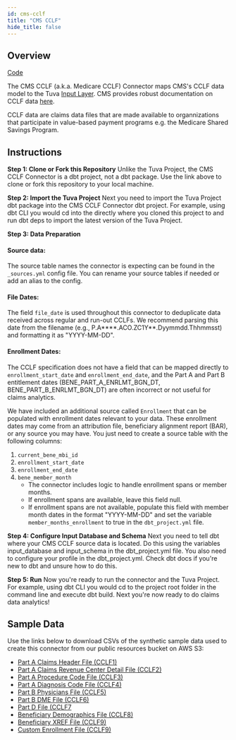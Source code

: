 ```yaml
---
id: cms-cclf
title: "CMS CCLF"
hide_title: false
---
```


## Overview

[Code](https://github.com/tuva-health/medicare_cclf_connector)

The CMS CCLF (a.k.a. Medicare CCLF) Connector maps CMS's CCLF data model to the 
Tuva [Input Layer](input-layer).  CMS provides robust documentation on CCLF data 
[here](https://www.cms.gov/files/document/cclf-information-packet.pdf).

CCLF data are claims data files that are made available to organnizations that 
participate in value-based payment programs e.g. the Medicare Shared Savings 
Program.

## Instructions

**Step 1: Clone or Fork this Repository**
Unlike the Tuva Project, the CMS CCLF Connector is a dbt project, not a dbt 
package. Use the link above to clone or fork this repository to your local 
machine.

**Step 2: Import the Tuva Project**
Next you need to import the Tuva Project dbt package into the CMS CCLF Connector 
dbt project. For example, using dbt CLI you would cd into the directly where you 
cloned this project to and run dbt deps to import the latest version of the Tuva 
Project.

**Step 3: Data Preparation**
#### Source data:
The source table names the connector is expecting can be found in the
`_sources.yml` config file. You can rename your source tables if needed or add an
alias to the config.

#### File Dates:
The field `file_date` is used throughout this connector to deduplicate data
received across regular and run-out CCLFs. We recommend parsing this date from
the filename (e.g., P.A****.ACO.ZC1Y**.Dyymmdd.Thhmmsst) and formatting it as
"YYYY-MM-DD".

#### Enrollment Dates:
The CCLF specification does not have a field that can be mapped directly
to `enrollment_start_date` and `enrollment_end_date`, and the Part A and Part B
entitlement dates (BENE_PART_A_ENRLMT_BGN_DT, BENE_PART_B_ENRLMT_BGN_DT) are
often incorrect or not useful for claims analytics.

We have included an additional source called `Enrollment` that can be
populated with enrollment dates relevant to your data. These enrollment
dates may come from an attribution file, beneficiary alignment report (BAR), or
any source you may have. You just need to create a source table with the
following columns:

  1. `current_bene_mbi_id`
  2. `enrollment_start_date`
  3. `enrollment_end_date`
  4. `bene_member_month`
     * The connector includes logic to handle enrollment spans or member months.
     * If enrollment spans are available, leave this field null.
     * If enrollment spans are not available, populate this field with member
       month dates in the format "YYYY-MM-DD" and set the variable
       `member_months_enrollment` to true in the `dbt_project.yml` file.

**Step 4: Configure Input Database and Schema**
Next you need to tell dbt where your CMS CCLF source data is located. Do this 
using the variables input_database and input_schema in the dbt_project.yml file. 
You also need to configure your profile in the dbt_project.yml.  Check dbt docs 
if you're new to dbt and unsure how to do this.

**Step 5: Run**
Now you're ready to run the connector and the Tuva Project. For example, using 
dbt CLI you would cd to the project root folder in the command line and execute 
dbt build. Next you're now ready to do claims data analytics!

## Sample Data

Use the links below to download CSVs of the synthetic sample data used to create 
this connector from our public resources bucket on AWS S3:

* <a href="https://tuva-public-resources.s3.amazonaws.com/cclf_synthetic_data/parta_claims_header.csv">Part A Claims Header File (CCLF1)</a>
* <a href="https://tuva-public-resources.s3.amazonaws.com/cclf_synthetic_data/parta_claims_revenue_center_detail.csv">Part A Claims Revenue Center Detail File (CCLF2)</a>
* <a href="https://tuva-public-resources.s3.amazonaws.com/cclf_synthetic_data/parta_procedure_code.csv">Part A Procedure Code File (CCLF3)</a>
* <a href="https://tuva-public-resources.s3.amazonaws.com/cclf_synthetic_data/parta_diagnosis_code.csv">Part A Diagnosis Code File (CCLF4)</a>
* <a href="https://tuva-public-resources.s3.amazonaws.com/cclf_synthetic_data/partb_physicians.csv">Part B Physicians File (CCLF5)</a>
* <a href="https://tuva-public-resources.s3.amazonaws.com/cclf_synthetic_data/partb_dme.csv">Part B DME File (CCLF6)</a>
* <a href="https://tuva-public-resources.s3.amazonaws.com/cclf_synthetic_data/partd_claims.csv">Part D File (CCLF7</a>
* <a href="https://tuva-public-resources.s3.amazonaws.com/cclf_synthetic_data/beneficiary_demographics.csv">Beneficiary Demographics File (CCLF8)</a>
* <a href="https://tuva-public-resources.s3.amazonaws.com/cclf_synthetic_data/beneficiary_xref.csv">Beneficiary XREF File (CCLF9)</a>
* <a href="https://tuva-public-resources.s3.amazonaws.com/cclf_synthetic_data/enrollment.csv">Custom Enrollment File (CCLF9)</a>
